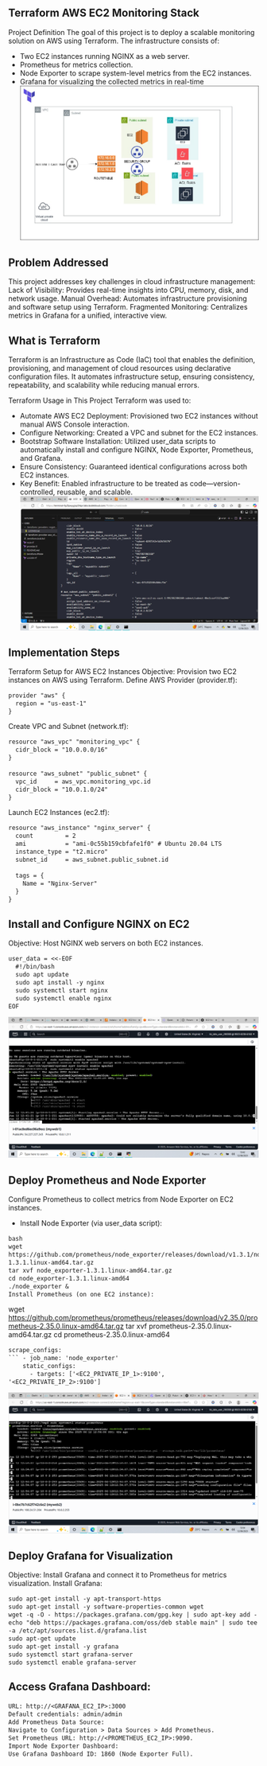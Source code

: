 ## Terraform AWS EC2 Monitoring Stack
Project Definition
The goal of this project is to deploy a scalable monitoring solution on AWS using Terraform. The infrastructure consists of:
- Two EC2 instances running NGINX as a web server.
- Prometheus for metrics collection.
- Node Exporter to scrape system-level metrics from the EC2 instances.
- Grafana for visualizing the collected metrics in real-time
![data diagram](https://github.com/rukevweubio/Infrastructure-Monitoring-with-AWS-EC2-Prometheus-and-Grafana/blob/main/picture/terraform%20.jpg)
  
## Problem Addressed
This project addresses key challenges in cloud infrastructure management:
Lack of Visibility: Provides real-time insights into CPU, memory, disk, and network usage.
Manual Overhead: Automates infrastructure provisioning and software setup using Terraform.
Fragmented Monitoring: Centralizes metrics in Grafana for a unified, interactive view.

## What is Terraform
Terraform is an Infrastructure as Code (IaC) tool that enables the definition, provisioning, and management of cloud resources using declarative configuration files. It automates infrastructure setup, ensuring consistency, repeatability, and scalability while reducing manual errors.

Terraform Usage in This Project
Terraform was used to:
- Automate AWS EC2 Deployment: Provisioned two EC2 instances without manual AWS Console interaction.
- Configure Networking: Created a VPC and subnet for the EC2 instances.
- Bootstrap Software Installation: Utilized user_data scripts to automatically install and configure NGINX, Node Exporter, Prometheus, and Grafana.
- Ensure Consistency: Guaranteed identical configurations across both EC2 instances.
- Key Benefit: Enabled infrastructure to be treated as code—version-controlled, reusable, and scalable.
![terraform state file](https://github.com/rukevweubio/Infrastructure-Monitoring-with-AWS-EC2-Prometheus-and-Grafana/blob/main/picture/Screenshot%20(1130).png)

## Implementation Steps
Terraform Setup for AWS EC2 Instances
Objective: Provision two EC2 instances on AWS using Terraform.
Define AWS Provider (provider.tf):

```
provider "aws" {
  region = "us-east-1"
}
```

Create VPC and Subnet (network.tf):
```
resource "aws_vpc" "monitoring_vpc" {
  cidr_block = "10.0.0.0/16"
}

resource "aws_subnet" "public_subnet" {
  vpc_id     = aws_vpc.monitoring_vpc.id
  cidr_block = "10.0.1.0/24"
}
```
Launch EC2 Instances (ec2.tf):

```
resource "aws_instance" "nginx_server" {
  count         = 2
  ami           = "ami-0c55b159cbfafe1f0" # Ubuntu 20.04 LTS
  instance_type = "t2.micro"
  subnet_id     = aws_subnet.public_subnet.id

  tags = {
    Name = "Nginx-Server"
  }
}
```
## Install and Configure NGINX on EC2
Objective: Host NGINX web servers on both EC2 instances.
```
user_data = <<-EOF
  #!/bin/bash
  sudo apt update
  sudo apt install -y nginx
  sudo systemctl start nginx
  sudo systemctl enable nginx
EOF
```

![APACE SERVER](https://github.com/rukevweubio/Infrastructure-Monitoring-with-AWS-EC2-Prometheus-and-Grafana/blob/main/picture/Screenshot%20(1133).png)
## Deploy Prometheus and Node Exporter
Configure Prometheus to collect metrics from Node Exporter on EC2 instances.
- Install Node Exporter (via user_data script):
```
bash
wget https://github.com/prometheus/node_exporter/releases/download/v1.3.1/node_exporter-1.3.1.linux-amd64.tar.gz
tar xvf node_exporter-1.3.1.linux-amd64.tar.gz
cd node_exporter-1.3.1.linux-amd64
./node_exporter &
Install Prometheus (on one EC2 instance):
```
wget https://github.com/prometheus/prometheus/releases/download/v2.35.0/prometheus-2.35.0.linux-amd64.tar.gz
tar xvf prometheus-2.35.0.linux-amd64.tar.gz
cd prometheus-2.35.0.linux-amd64
```
scrape_configs:
``` - job_name: 'node_exporter'
    static_configs:
      - targets: ['<EC2_PRIVATE_IP_1>:9100', '<EC2_PRIVATE_IP_2>:9100']
```



![PROMETHEUS SERVER](https://github.com/rukevweubio/Infrastructure-Monitoring-with-AWS-EC2-Prometheus-and-Grafana/blob/main/picture/Screenshot%20(1136).png)



## Deploy Grafana for Visualization
Objective: Install Grafana and connect it to Prometheus for metrics visualization.
Install Grafana:
```
sudo apt-get install -y apt-transport-https
sudo apt-get install -y software-properties-common wget
wget -q -O - https://packages.grafana.com/gpg.key | sudo apt-key add -
echo "deb https://packages.grafana.com/oss/deb stable main" | sudo tee -a /etc/apt/sources.list.d/grafana.list
sudo apt-get update
sudo apt-get install -y grafana
sudo systemctl start grafana-server
sudo systemctl enable grafana-server
```
## Access Grafana Dashboard:
```
URL: http://<GRAFANA_EC2_IP>:3000
Default credentials: admin/admin
Add Prometheus Data Source:
Navigate to Configuration > Data Sources > Add Prometheus.
Set Prometheus URL: http://<PROMETHEUS_EC2_IP>:9090.
Import Node Exporter Dashboard:
Use Grafana Dashboard ID: 1860 (Node Exporter Full).
```
